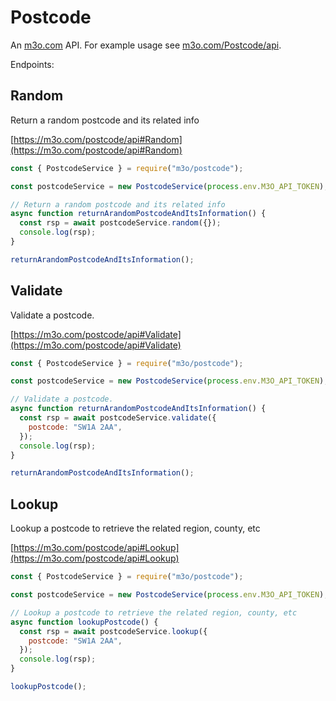 # Postcode

An [m3o.com](https://m3o.com) API. For example usage see [m3o.com/Postcode/api](https://m3o.com/Postcode/api).

Endpoints:

## Random

Return a random postcode and its related info

[https://m3o.com/postcode/api#Random](https://m3o.com/postcode/api#Random)

```js
const { PostcodeService } = require("m3o/postcode");

const postcodeService = new PostcodeService(process.env.M3O_API_TOKEN);

// Return a random postcode and its related info
async function returnArandomPostcodeAndItsInformation() {
  const rsp = await postcodeService.random({});
  console.log(rsp);
}

returnArandomPostcodeAndItsInformation();
```

## Validate

Validate a postcode.

[https://m3o.com/postcode/api#Validate](https://m3o.com/postcode/api#Validate)

```js
const { PostcodeService } = require("m3o/postcode");

const postcodeService = new PostcodeService(process.env.M3O_API_TOKEN);

// Validate a postcode.
async function returnArandomPostcodeAndItsInformation() {
  const rsp = await postcodeService.validate({
    postcode: "SW1A 2AA",
  });
  console.log(rsp);
}

returnArandomPostcodeAndItsInformation();
```

## Lookup

Lookup a postcode to retrieve the related region, county, etc

[https://m3o.com/postcode/api#Lookup](https://m3o.com/postcode/api#Lookup)

```js
const { PostcodeService } = require("m3o/postcode");

const postcodeService = new PostcodeService(process.env.M3O_API_TOKEN);

// Lookup a postcode to retrieve the related region, county, etc
async function lookupPostcode() {
  const rsp = await postcodeService.lookup({
    postcode: "SW1A 2AA",
  });
  console.log(rsp);
}

lookupPostcode();
```
